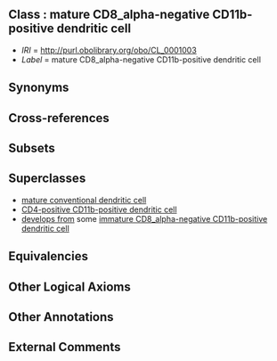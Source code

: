 
## Class : mature CD8_alpha-negative CD11b-positive dendritic cell

 * *IRI* = http://purl.obolibrary.org/obo/CL_0001003
 * *Label* = mature CD8_alpha-negative CD11b-positive dendritic cell

## Synonyms


## Cross-references


## Subsets


## Superclasses

 * [mature conventional dendritic cell](../../CL/41/CL_0000841.md)
 * [CD4-positive CD11b-positive dendritic cell](../../CL/99/CL_0000999.md)
 * [develops from](../../RO/02/RO_0002202.md) some [immature CD8_alpha-negative CD11b-positive dendritic cell](../../CL/97/CL_0000997.md)

## Equivalencies


## Other Logical Axioms


## Other Annotations


## External Comments

